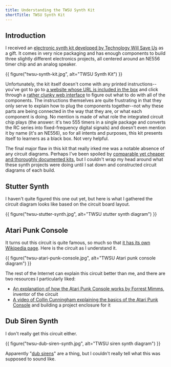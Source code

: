 ```yaml
---
title: Understanding the TWSU Synth Kit
shortTitle: TWSU Synth Kit
---
```


## Introduction

I received an [electronic synth kit developed by Technology Will Save
Us][twsu kit] as a gift.  It comes in very nice packaging and has enough
components to build three slightly different electronics projects, all
centered around an NE556 timer chip and an analog speaker.

{{ figure("twsu-synth-kit.jpg", alt="TWSU Synth Kit") }}

Unfortunately, the kit itself doesn't come with any printed instructions--you've
got to go to [a website whose URL is included in the box][insert url] and click
through a [rather clunky web interface][twsu manual] to figure out what to do
with all of the components.  The instructions themselves are quite frustrating
in that they only serve to explain how to plug the components together--not
why these parts are being connected in the way that they are, or what each
component is doing.  No mention is made of what role the integrated circuit
chip plays (the answer: it's two 555 timers in a single package and converts
the RC series into fixed-frequency digital signals) and doesn't even mention
it by name (it's an NE556), so for all intents and purposes, this kit presents
itself to learners as a black box.  Not very helpful.

The final major flaw in this kit that really irked me was a notable absence of
any circuit diagrams.  Perhaps I've been spoiled by [comparable yet cheaper and
thoroughly documented kits][velleman kit], but I couldn't wrap my head around
what these synth projects were doing until I sat down and constructed circuit
diagrams of each build.

## Stutter Synth

I haven't quite figured this one out yet, but here is what I gathered the
circuit diagram looks like based on the circuit board layout.

{{ figure("twsu-stutter-synth.jpg", alt="TWSU stutter synth diagram") }}

## Atari Punk Console

It turns out this circuit is quite famous, so much so that [it has its own
Wikipedia page][atari punk console wikipedia].  Here is the circuit as I
understand it.

{{ figure("twsu-atari-punk-console.jpg", alt="TWSU Atari punk console diagram") }}

The rest of the Internet can explain this circuit better than me, and there are
two resources I particularly liked:

- [An explanation of how the Atari Punk Console works by Forrest Mimms][forrest mimms atari punk console explanation],
  inventor of the circuit
- [A video of Collin Cunningham explaining the basics of the Atari Punk Console][collin cunningham atari punk console explanation]
  and building a project enclosure for it

## Dub Siren Synth

I don't really get this circuit either.

{{ figure("twsu-dub-siren-synth.jpg", alt="TWSU siren synth diagram") }}

Apparently "[dub sirens][]" are a thing, but I couldn't really tell what this
was supposed to sound like.

[twsu kit]: https://www.techwillsaveus.com/shop/synth-kit/
[insert url]: https://make.techwillsaveus.com/synth-kit/?utm_source=Insert
[twsu manual]: https://make.techwillsaveus.com/synth-kit/manual/
[velleman kit]: https://www.vellemanusa.com/products/view/?id=350680
[atari punk console wikipedia]: https://en.wikipedia.org/wiki/Atari_Punk_Console
[forrest mimms atari punk console explanation]: https://en.wikipedia.org/wiki/Atari_Punk_Console
[collin cunningham atari punk console explanation]: https://www.youtube.com/watch?v=jzs2Zo_mc4c
[dub sirens]: https://en.wikipedia.org/wiki/Dub_siren
